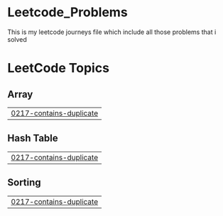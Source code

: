 # Leetcode_Problems
This is my leetcode journeys file which include all those problems that i solved

<!---LeetCode Topics Start-->
# LeetCode Topics
## Array
|  |
| ------- |
| [0217-contains-duplicate](https://github.com/zohad01/Leetcode_Problems/tree/master/0217-contains-duplicate) |
## Hash Table
|  |
| ------- |
| [0217-contains-duplicate](https://github.com/zohad01/Leetcode_Problems/tree/master/0217-contains-duplicate) |
## Sorting
|  |
| ------- |
| [0217-contains-duplicate](https://github.com/zohad01/Leetcode_Problems/tree/master/0217-contains-duplicate) |
<!---LeetCode Topics End-->